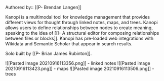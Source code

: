 Authored by:: [[P- Brendan Langen]]

Kanopi is a multimodal tool for knowledge management that provides different views for thought through linked notes, maps, and trees. Kanopi allows users to define relationships between nodes to create meaning, speaking to the idea of [[I- A structural editor for composing relationships between files or blocks]]. Kanopi has pre-loaded web integrations with Wikidata and Semantic Scholar that appear in search results.  

Solo built by [[P- Brian James Rubinton]]. 

![[Pasted image 20210916113356.png]] - linked notes
![[Pasted image 20210916113423.png]] - maps
![[Pasted image 20210916113506.png]] - trees